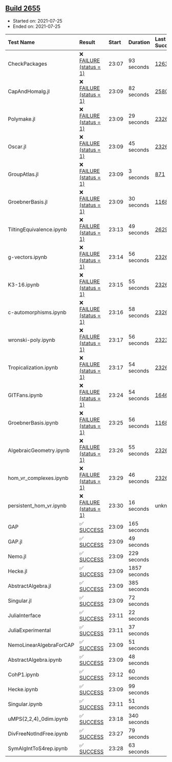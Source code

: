 ## [Build 2655](https://oscarci.mathematik.uni-kl.de/job/oscar-stable/2655/)

* Started on: 2021-07-25
* Ended on: 2021-07-25

| Test Name    | Result | Start | Duration | Last Success | First Failure |
|:-------------|:-------|:------|:---------|:-------------|:--------------|
| CheckPackages | ❌ [FAILURE (status = 1)](https://oscarci.mathematik.uni-kl.de/job/oscar-stable/2655/artifact/logs/build-2655/CheckPackages.log) | 23:07 | 93 seconds | [1263](https://oscarci.mathematik.uni-kl.de/job/oscar-stable/1263/) | [1264](https://oscarci.mathematik.uni-kl.de/job/oscar-stable/1264/) |
| CapAndHomalg.jl | ❌ [FAILURE (status = 1)](https://oscarci.mathematik.uni-kl.de/job/oscar-stable/2655/artifact/logs/build-2655/CapAndHomalg.jl.log) | 23:09 | 82 seconds | [2580](https://oscarci.mathematik.uni-kl.de/job/oscar-stable/2580/) | [2581](https://oscarci.mathematik.uni-kl.de/job/oscar-stable/2581/) |
| Polymake.jl | ❌ [FAILURE (status = 1)](https://oscarci.mathematik.uni-kl.de/job/oscar-stable/2655/artifact/logs/build-2655/Polymake.jl.log) | 23:09 | 29 seconds | [2326](https://oscarci.mathematik.uni-kl.de/job/oscar-stable/2326/) | [2327](https://oscarci.mathematik.uni-kl.de/job/oscar-stable/2327/) |
| Oscar.jl | ❌ [FAILURE (status = 1)](https://oscarci.mathematik.uni-kl.de/job/oscar-stable/2655/artifact/logs/build-2655/Oscar.jl.log) | 23:09 | 45 seconds | [2326](https://oscarci.mathematik.uni-kl.de/job/oscar-stable/2326/) | [2327](https://oscarci.mathematik.uni-kl.de/job/oscar-stable/2327/) |
| GroupAtlas.jl | ❌ [FAILURE (status = 1)](https://oscarci.mathematik.uni-kl.de/job/oscar-stable/2655/artifact/logs/build-2655/GroupAtlas.jl.log) | 23:09 | 3 seconds | [871](https://oscarci.mathematik.uni-kl.de/job/oscar-stable/871/) | [872](https://oscarci.mathematik.uni-kl.de/job/oscar-stable/872/) |
| GroebnerBasis.jl | ❌ [FAILURE (status = 1)](https://oscarci.mathematik.uni-kl.de/job/oscar-stable/2655/artifact/logs/build-2655/GroebnerBasis.jl.log) | 23:09 | 30 seconds | [1168](https://oscarci.mathematik.uni-kl.de/job/oscar-stable/1168/) | [1169](https://oscarci.mathematik.uni-kl.de/job/oscar-stable/1169/) |
| TiltingEquivalence.ipynb | ❌ [FAILURE (status = 1)](https://oscarci.mathematik.uni-kl.de/job/oscar-stable/2655/artifact/logs/build-2655/TiltingEquivalence.ipynb.log) | 23:13 | 49 seconds | [2629](https://oscarci.mathematik.uni-kl.de/job/oscar-stable/2629/) | [2630](https://oscarci.mathematik.uni-kl.de/job/oscar-stable/2630/) |
| g-vectors.ipynb | ❌ [FAILURE (status = 1)](https://oscarci.mathematik.uni-kl.de/job/oscar-stable/2655/artifact/logs/build-2655/g-vectors.ipynb.log) | 23:14 | 56 seconds | [2326](https://oscarci.mathematik.uni-kl.de/job/oscar-stable/2326/) | [2327](https://oscarci.mathematik.uni-kl.de/job/oscar-stable/2327/) |
| K3-16.ipynb | ❌ [FAILURE (status = 1)](https://oscarci.mathematik.uni-kl.de/job/oscar-stable/2655/artifact/logs/build-2655/K3-16.ipynb.log) | 23:15 | 55 seconds | [2326](https://oscarci.mathematik.uni-kl.de/job/oscar-stable/2326/) | [2327](https://oscarci.mathematik.uni-kl.de/job/oscar-stable/2327/) |
| c-automorphisms.ipynb | ❌ [FAILURE (status = 1)](https://oscarci.mathematik.uni-kl.de/job/oscar-stable/2655/artifact/logs/build-2655/c-automorphisms.ipynb.log) | 23:16 | 58 seconds | [2326](https://oscarci.mathematik.uni-kl.de/job/oscar-stable/2326/) | [2327](https://oscarci.mathematik.uni-kl.de/job/oscar-stable/2327/) |
| wronski-poly.ipynb | ❌ [FAILURE (status = 1)](https://oscarci.mathematik.uni-kl.de/job/oscar-stable/2655/artifact/logs/build-2655/wronski-poly.ipynb.log) | 23:17 | 56 seconds | [2323](https://oscarci.mathematik.uni-kl.de/job/oscar-stable/2323/) | [2324](https://oscarci.mathematik.uni-kl.de/job/oscar-stable/2324/) |
| Tropicalization.ipynb | ❌ [FAILURE (status = 1)](https://oscarci.mathematik.uni-kl.de/job/oscar-stable/2655/artifact/logs/build-2655/Tropicalization.ipynb.log) | 23:17 | 54 seconds | [2326](https://oscarci.mathematik.uni-kl.de/job/oscar-stable/2326/) | [2327](https://oscarci.mathematik.uni-kl.de/job/oscar-stable/2327/) |
| GITFans.ipynb | ❌ [FAILURE (status = 1)](https://oscarci.mathematik.uni-kl.de/job/oscar-stable/2655/artifact/logs/build-2655/GITFans.ipynb.log) | 23:24 | 54 seconds | [1646](https://oscarci.mathematik.uni-kl.de/job/oscar-stable/1646/) | [1647](https://oscarci.mathematik.uni-kl.de/job/oscar-stable/1647/) |
| GroebnerBasis.ipynb | ❌ [FAILURE (status = 1)](https://oscarci.mathematik.uni-kl.de/job/oscar-stable/2655/artifact/logs/build-2655/GroebnerBasis.ipynb.log) | 23:25 | 56 seconds | [1168](https://oscarci.mathematik.uni-kl.de/job/oscar-stable/1168/) | [1169](https://oscarci.mathematik.uni-kl.de/job/oscar-stable/1169/) |
| AlgebraicGeometry.ipynb | ❌ [FAILURE (status = 1)](https://oscarci.mathematik.uni-kl.de/job/oscar-stable/2655/artifact/logs/build-2655/AlgebraicGeometry.ipynb.log) | 23:26 | 55 seconds | [2326](https://oscarci.mathematik.uni-kl.de/job/oscar-stable/2326/) | [2327](https://oscarci.mathematik.uni-kl.de/job/oscar-stable/2327/) |
| hom_vr_complexes.ipynb | ❌ [FAILURE (status = 1)](https://oscarci.mathematik.uni-kl.de/job/oscar-stable/2655/artifact/logs/build-2655/hom_vr_complexes.ipynb.log) | 23:29 | 46 seconds | [2326](https://oscarci.mathematik.uni-kl.de/job/oscar-stable/2326/) | [2327](https://oscarci.mathematik.uni-kl.de/job/oscar-stable/2327/) |
| persistent_hom_vr.ipynb | ❌ [FAILURE (status = 1)](https://oscarci.mathematik.uni-kl.de/job/oscar-stable/2655/artifact/logs/build-2655/persistent_hom_vr.ipynb.log) | 23:30 | 16 seconds | unknown | unknown |
| GAP | ✅ [SUCCESS](https://oscarci.mathematik.uni-kl.de/job/oscar-stable/2655/artifact/logs/build-2655/GAP.log) | 23:09 | 165 seconds |  |  |
| GAP.jl | ✅ [SUCCESS](https://oscarci.mathematik.uni-kl.de/job/oscar-stable/2655/artifact/logs/build-2655/GAP.jl.log) | 23:09 | 49 seconds |  |  |
| Nemo.jl | ✅ [SUCCESS](https://oscarci.mathematik.uni-kl.de/job/oscar-stable/2655/artifact/logs/build-2655/Nemo.jl.log) | 23:09 | 229 seconds |  |  |
| Hecke.jl | ✅ [SUCCESS](https://oscarci.mathematik.uni-kl.de/job/oscar-stable/2655/artifact/logs/build-2655/Hecke.jl.log) | 23:09 | 1857 seconds |  |  |
| AbstractAlgebra.jl | ✅ [SUCCESS](https://oscarci.mathematik.uni-kl.de/job/oscar-stable/2655/artifact/logs/build-2655/AbstractAlgebra.jl.log) | 23:09 | 385 seconds |  |  |
| Singular.jl | ✅ [SUCCESS](https://oscarci.mathematik.uni-kl.de/job/oscar-stable/2655/artifact/logs/build-2655/Singular.jl.log) | 23:09 | 72 seconds |  |  |
| JuliaInterface | ✅ [SUCCESS](https://oscarci.mathematik.uni-kl.de/job/oscar-stable/2655/artifact/logs/build-2655/JuliaInterface.log) | 23:11 | 22 seconds |  |  |
| JuliaExperimental | ✅ [SUCCESS](https://oscarci.mathematik.uni-kl.de/job/oscar-stable/2655/artifact/logs/build-2655/JuliaExperimental.log) | 23:11 | 37 seconds |  |  |
| NemoLinearAlgebraForCAP | ✅ [SUCCESS](https://oscarci.mathematik.uni-kl.de/job/oscar-stable/2655/artifact/logs/build-2655/NemoLinearAlgebraForCAP.log) | 23:09 | 51 seconds |  |  |
| AbstractAlgebra.ipynb | ✅ [SUCCESS](https://oscarci.mathematik.uni-kl.de/job/oscar-stable/2655/artifact/logs/build-2655/AbstractAlgebra.ipynb.log) | 23:09 | 48 seconds |  |  |
| CohP1.ipynb | ✅ [SUCCESS](https://oscarci.mathematik.uni-kl.de/job/oscar-stable/2655/artifact/logs/build-2655/CohP1.ipynb.log) | 23:12 | 60 seconds |  |  |
| Hecke.ipynb | ✅ [SUCCESS](https://oscarci.mathematik.uni-kl.de/job/oscar-stable/2655/artifact/logs/build-2655/Hecke.ipynb.log) | 23:09 | 99 seconds |  |  |
| Singular.ipynb | ✅ [SUCCESS](https://oscarci.mathematik.uni-kl.de/job/oscar-stable/2655/artifact/logs/build-2655/Singular.ipynb.log) | 23:11 | 51 seconds |  |  |
| uMPS(2,2,4)_0dim.ipynb | ✅ [SUCCESS](https://oscarci.mathematik.uni-kl.de/job/oscar-stable/2655/artifact/logs/build-2655/uMPS-2-2-4-_0dim.ipynb.log) | 23:18 | 340 seconds |  |  |
| DivFreeNotIndFree.ipynb | ✅ [SUCCESS](https://oscarci.mathematik.uni-kl.de/job/oscar-stable/2655/artifact/logs/build-2655/DivFreeNotIndFree.ipynb.log) | 23:27 | 79 seconds |  |  |
| SymAlgIntToS4rep.ipynb | ✅ [SUCCESS](https://oscarci.mathematik.uni-kl.de/job/oscar-stable/2655/artifact/logs/build-2655/SymAlgIntToS4rep.ipynb.log) | 23:28 | 63 seconds |  |  |
